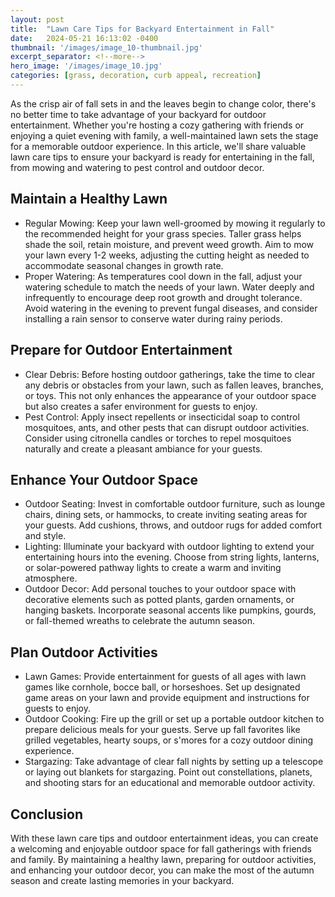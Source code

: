```yaml
---
layout: post
title:  "Lawn Care Tips for Backyard Entertainment in Fall"
date:   2024-05-21 16:13:02 -0400
thumbnail: '/images/image_10-thumbnail.jpg'
excerpt_separator: <!--more-->
hero_image: '/images/image_10.jpg'
categories: [grass, decoration, curb appeal, recreation]
---
```

As the crisp air of fall sets in and the leaves begin to change color, there's no better time to take advantage of your backyard for outdoor entertainment. <!--more-->Whether you're hosting a cozy gathering with friends or enjoying a quiet evening with family, a well-maintained lawn sets the stage for a memorable outdoor experience. In this article, we'll share valuable lawn care tips to ensure your backyard is ready for entertaining in the fall, from mowing and watering to pest control and outdoor decor.

## Maintain a Healthy Lawn
* Regular Mowing:
Keep your lawn well-groomed by mowing it regularly to the recommended height for your grass species. Taller grass helps shade the soil, retain moisture, and prevent weed growth. Aim to mow your lawn every 1-2 weeks, adjusting the cutting height as needed to accommodate seasonal changes in growth rate.
* Proper Watering:
As temperatures cool down in the fall, adjust your watering schedule to match the needs of your lawn. Water deeply and infrequently to encourage deep root growth and drought tolerance. Avoid watering in the evening to prevent fungal diseases, and consider installing a rain sensor to conserve water during rainy periods.

## Prepare for Outdoor Entertainment
* Clear Debris:
Before hosting outdoor gatherings, take the time to clear any debris or obstacles from your lawn, such as fallen leaves, branches, or toys. This not only enhances the appearance of your outdoor space but also creates a safer environment for guests to enjoy.
* Pest Control:
Apply insect repellents or insecticidal soap to control mosquitoes, ants, and other pests that can disrupt outdoor activities. Consider using citronella candles or torches to repel mosquitoes naturally and create a pleasant ambiance for your guests.

## Enhance Your Outdoor Space
* Outdoor Seating:
Invest in comfortable outdoor furniture, such as lounge chairs, dining sets, or hammocks, to create inviting seating areas for your guests. Add cushions, throws, and outdoor rugs for added comfort and style.
* Lighting:
Illuminate your backyard with outdoor lighting to extend your entertaining hours into the evening. Choose from string lights, lanterns, or solar-powered pathway lights to create a warm and inviting atmosphere.
* Outdoor Decor:
Add personal touches to your outdoor space with decorative elements such as potted plants, garden ornaments, or hanging baskets. Incorporate seasonal accents like pumpkins, gourds, or fall-themed wreaths to celebrate the autumn season.

## Plan Outdoor Activities
* Lawn Games:
Provide entertainment for guests of all ages with lawn games like cornhole, bocce ball, or horseshoes. Set up designated game areas on your lawn and provide equipment and instructions for guests to enjoy.
* Outdoor Cooking:
Fire up the grill or set up a portable outdoor kitchen to prepare delicious meals for your guests. Serve up fall favorites like grilled vegetables, hearty soups, or s'mores for a cozy outdoor dining experience.
* Stargazing:
Take advantage of clear fall nights by setting up a telescope or laying out blankets for stargazing. Point out constellations, planets, and shooting stars for an educational and memorable outdoor activity.

## Conclusion
With these lawn care tips and outdoor entertainment ideas, you can create a welcoming and enjoyable outdoor space for fall gatherings with friends and family. By maintaining a healthy lawn, preparing for outdoor activities, and enhancing your outdoor decor, you can make the most of the autumn season and create lasting memories in your backyard.
